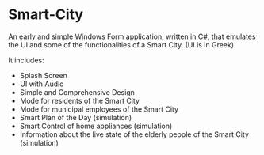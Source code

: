 # Smart-City
An early and simple Windows Form application, written in C#, that emulates the UI and some of the functionalities of a Smart City. 
(UI is in Greek)

It includes:
* Splash Screen
* UI with Audio
* Simple and Comprehensive Design
* Mode for residents of the Smart City
* Mode for municipal employees of the Smart City
* Smart Plan of the Day (simulation)
* Smart Control of home appliances (simulation)
* Information about the live state of the elderly people of the Smart City (simulation)



